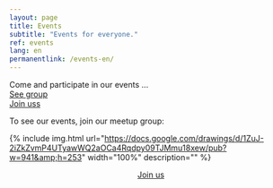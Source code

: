 ```yaml
---
layout: page
title: Events
subtitle: "Events for everyone."
ref: events
lang: en
permanentlink: /events-en/
---
```


<div class="header-page-image-events">
    <div class="row">
        <div class="col-xs-12 slogan">
            Come and participate in our events ...
        </div>
        <div class="col-xs-6">
            <a class="btn btn-white" href="https://www.meetup.com/programming-contest-paris">See group</a>
        </div>
        <div class="col-xs-6">
            <a class="btn btn-green" href="https://www.meetup.com/programming-contest-paris/join/">Join uss</a>
        </div>
    </div>
</div>


To see our events, join our meetup group:

{% include img.html
url="https://docs.google.com/drawings/d/1ZuJ-2iZkZvmP4UTyawWQ2aOCa4Rqdpy09TJMmu18xew/pub?w=941&amp;h=253"
width="100%"
description="" %}
    
<div style="text-align: center">
    <a class="btn" href="https://www.meetup.com/programming-contest-paris/join/">Join us</a>
</div>
